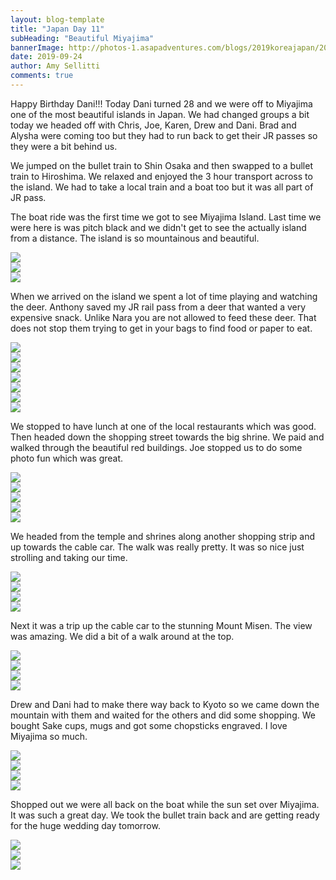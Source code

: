 ```yaml
---
layout: blog-template
title: "Japan Day 11"
subHeading: "Beautiful Miyajima"
bannerImage: http://photos-1.asapadventures.com/blogs/2019koreajapan/2019-09-24/DSC_1033.jpg_compressed.JPEG
date: 2019-09-24
author: Amy Sellitti
comments: true
---
```


Happy Birthday Dani!!! Today Dani turned 28 and we were off to Miyajima one of the most beautiful islands in Japan. We had changed groups a bit today we headed off with Chris, Joe, Karen, Drew and Dani. Brad and Alysha were coming too but they had to run back to get their JR passes so they were a bit behind us.

We jumped on the bullet train to Shin Osaka and then swapped to a bullet train to Hiroshima. We relaxed and enjoyed the 3 hour transport across to the island. We had to take a local train and a boat too but it was all part of JR pass.

The boat ride was the first time we got to see Miyajima Island. Last time we were here is was pitch black and we didn't get to see the actually island from a distance. The island is so mountainous and beautiful.

<div class="center-image"><img src="http://photos-1.asapadventures.com/blogs/2019koreajapan/2019-09-24/IMG_20190924_115345.jpg_compressed.JPEG"/></div>
<div class="center-image"><img src="http://photos-1.asapadventures.com/blogs/2019koreajapan/2019-09-24/IMG_20190924_120601.jpg_compressed.JPEG"/></div>
<div class="center-image"><img src="http://photos-1.asapadventures.com/blogs/2019koreajapan/2019-09-24/IMG_2014.jpg_compressed.JPEG"/></div>

When we arrived on the island we spent a lot of time playing and watching the deer. Anthony saved my JR rail pass from a deer that wanted a very expensive snack. Unlike Nara you are not allowed to feed these deer. That does not stop them trying to get in your bags to find food or paper to eat.

<div class="center-image"><img src="http://photos-1.asapadventures.com/blogs/2019koreajapan/2019-09-24/IMG_2030.jpg_compressed.JPEG"/></div>
<div class="center-image"><img src="http://photos-1.asapadventures.com/blogs/2019koreajapan/2019-09-24/IMG_2038.jpg_compressed.JPEG"/></div>
<div class="center-image"><img src="http://photos-1.asapadventures.com/blogs/2019koreajapan/2019-09-24/IMG_2044.jpg_compressed.JPEG"/></div>
<div class="center-image"><img src="http://photos-1.asapadventures.com/blogs/2019koreajapan/2019-09-24/IMG_2051.jpg_compressed.JPEG"/></div>
<div class="center-image"><img src="http://photos-1.asapadventures.com/blogs/2019koreajapan/2019-09-24/IMG_2054.jpg_compressed.JPEG"/></div>
<div class="center-image"><img src="http://photos-1.asapadventures.com/blogs/2019koreajapan/2019-09-24/IMG_2069.jpg_compressed.JPEG"/></div>
<div class="center-image"><img src="http://photos-1.asapadventures.com/blogs/2019koreajapan/2019-09-24/DSC_1008.jpg_compressed.JPEG"/></div>

We stopped to have lunch at one of the local restaurants which was good. Then headed down the shopping street towards the big shrine. We paid and walked through the beautiful red buildings. Joe stopped us to do some photo fun which was great.

<div class="center-image"><img src="http://photos-1.asapadventures.com/blogs/2019koreajapan/2019-09-24/IMG_2085.jpg_compressed.JPEG"/></div>
<div class="center-image"><img src="http://photos-1.asapadventures.com/blogs/2019koreajapan/2019-09-24/DSC_1033.jpg_compressed.JPEG"/></div>
<div class="center-image"><img src="http://photos-1.asapadventures.com/blogs/2019koreajapan/2019-09-24/IMG_2105.jpg_compressed.JPEG"/></div>
<div class="center-image"><img src="http://photos-1.asapadventures.com/blogs/2019koreajapan/2019-09-24/IMG_2115.jpg_compressed.JPEG"/></div>
<div class="center-image"><img src="http://photos-1.asapadventures.com/blogs/2019koreajapan/2019-09-24/IMG_2124.jpg_compressed.JPEG"/></div>

We headed from the temple and shrines along another shopping strip and up towards the cable car. The walk was really pretty. It was so nice just strolling and taking our time.

<div class="center-image"><img src="http://photos-1.asapadventures.com/blogs/2019koreajapan/2019-09-24/IMG_20190924_142703.jpg_compressed.JPEG"/></div>
<div class="center-image"><img src="http://photos-1.asapadventures.com/blogs/2019koreajapan/2019-09-24/IMG_2133.jpg_compressed.JPEG"/></div>
<div class="center-image"><img src="http://photos-1.asapadventures.com/blogs/2019koreajapan/2019-09-24/IMG_2142.jpg_compressed.JPEG"/></div>
<div class="center-image"><img src="http://photos-1.asapadventures.com/blogs/2019koreajapan/2019-09-24/IMG_20190924_143226.jpg_compressed.JPEG"/></div>

Next it was a trip up the cable car to the stunning Mount Misen. The view was amazing. We did a bit of a walk around at the top.

<div class="center-image"><img src="http://photos-1.asapadventures.com/blogs/2019koreajapan/2019-09-24/IMG_20190924_145648.jpg_compressed.JPEG"/></div>
<div class="center-image"><img src="http://photos-1.asapadventures.com/blogs/2019koreajapan/2019-09-24/IMG_20190924_145725.jpg_compressed.JPEG"/></div>
<div class="center-image"><img src="http://photos-1.asapadventures.com/blogs/2019koreajapan/2019-09-24/IMG_20190924_150000.jpg_compressed.JPEG"/></div>
<div class="center-image"><img src="http://photos-1.asapadventures.com/blogs/2019koreajapan/2019-09-24/IMG_2173.jpg_compressed.JPEG"/></div>

Drew and Dani had to make there way back to Kyoto so we came down the mountain with them and waited for the others and did some shopping. We bought Sake cups, mugs and got some chopsticks engraved.
I love Miyajima so much.

<div class="center-image"><img src="http://photos-1.asapadventures.com/blogs/2019koreajapan/2019-09-24/IMG_20190924_164508.jpg_compressed.JPEG"/></div>
<div class="center-image"><img src="http://photos-1.asapadventures.com/blogs/2019koreajapan/2019-09-24/IMG_20190924_164541.jpg_compressed.JPEG"/></div>
<div class="center-image"><img src="http://photos-1.asapadventures.com/blogs/2019koreajapan/2019-09-24/IMG_2192.jpg_compressed.JPEG"/></div>
<div class="center-image"><img src="http://photos-1.asapadventures.com/blogs/2019koreajapan/2019-09-24/IMG_2213.jpg_compressed.JPEG"/></div>

Shopped out we were all back on the boat while the sun set over Miyajima. It was such a great day. We took the bullet train back and are getting ready for the huge wedding day tomorrow.

<div class="center-image"><img src="http://photos-1.asapadventures.com/blogs/2019koreajapan/2019-09-24/IMG_2217.jpg_compressed.JPEG"/></div>
<div class="center-image"><img src="http://photos-1.asapadventures.com/blogs/2019koreajapan/2019-09-24/IMG_2230.jpg_compressed.JPEG"/></div>
<div class="center-image"><img src="http://photos-1.asapadventures.com/blogs/2019koreajapan/2019-09-24/IMG_20190924_184420.jpg_compressed.JPEG"/></div>

